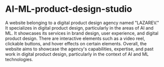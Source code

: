 # AI-ML-product-design-studio

A website belonging to a digital product design agency named "LAZAREV."  It specializes in digital product design, particularly in the areas of AI and ML. It showcases its services in brand design, user experience, and digital product design. 
There are interactive elements such as a video reel, clickable buttons, and hover effects on certain elements. Overall, the website aims to showcase the agency's capabilities, expertise, and past work in digital product design, particularly in the context of AI and ML technologies.
